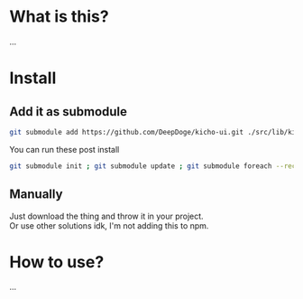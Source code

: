 # What is this?
...

# Install
## Add it as submodule
```bash
git submodule add https://github.com/DeepDoge/kicho-ui.git ./src/lib/kicho-ui
```
You can run these post install
```bash
git submodule init ; git submodule update ; git submodule foreach --recursive git submodule init ; git submodule foreach --recursive git submodule update ; git submodule foreach --recursive git checkout master
```
## Manually
Just download the thing and throw it in your project.<br/>
Or use other solutions idk, I'm not adding this to npm.


# How to use?
...
